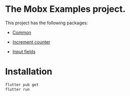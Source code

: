 # The Mobx Examples project.

This project has the following packages:

- [Common](https://github.com/samuelematias/flutter_mobx_examples/tree/main/packages/common)

- [Increment counter](https://github.com/samuelematias/flutter_mobx_examples/tree/main/packages/increment_counter)

- [Input fields](https://github.com/samuelematias/flutter_mobx_examples/tree/main/packages/input_fields)

# Installation

```bash
flutter pub get
flutter run
```
